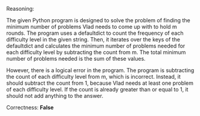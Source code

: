 Reasoning:

The given Python program is designed to solve the problem of finding the minimum number of problems Vlad needs to come up with to hold m rounds. The program uses a defaultdict to count the frequency of each difficulty level in the given string. Then, it iterates over the keys of the defaultdict and calculates the minimum number of problems needed for each difficulty level by subtracting the count from m. The total minimum number of problems needed is the sum of these values.

However, there is a logical error in the program. The program is subtracting the count of each difficulty level from m, which is incorrect. Instead, it should subtract the count from 1, because Vlad needs at least one problem of each difficulty level. If the count is already greater than or equal to 1, it should not add anything to the answer.

Correctness: **False**